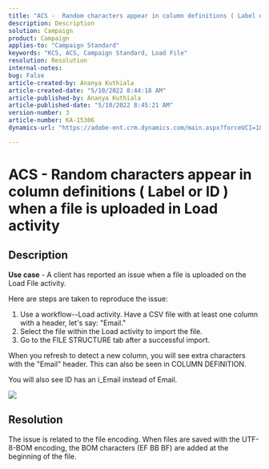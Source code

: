 ```yaml
---
title: "ACS -  Random characters appear in column definitions ( Label or ID ) when a file is uploaded in Load activity"
description: Description
solution: Campaign
product: Campaign
applies-to: "Campaign Standard"
keywords: "KCS, ACS, Campaign Standard, Load File"
resolution: Resolution
internal-notes: 
bug: False
article-created-by: Ananya Kuthiala
article-created-date: "5/10/2022 8:44:18 AM"
article-published-by: Ananya Kuthiala
article-published-date: "5/10/2022 8:45:21 AM"
version-number: 3
article-number: KA-15306
dynamics-url: "https://adobe-ent.crm.dynamics.com/main.aspx?forceUCI=1&pagetype=entityrecord&etn=knowledgearticle&id=a78c5d5b-3dd0-ec11-a7b5-0022480a8e40"

---
```

# ACS -  Random characters appear in column definitions ( Label or ID ) when a file is uploaded in Load activity

## Description


<b>Use case</b> - A client has reported an issue when a file is uploaded on the Load File activity.

Here are steps are taken to reproduce the issue:

1. Use a workflow--Load activity.
 Have a CSV file with at least one column with a header, let's say: "Email."
 2. Select the file within the Load activity to import the file.
 3. Go to the FILE STRUCTURE tab after a successful import.

When you refresh to detect a new column, you will see extra characters with the "Email" header.
 This can also be seen in COLUMN DEFINITION.

You will also see ID has an i_Email instead of Email.

![](https://support.neolane.net/nl/jsp/previewFile.jsp?md5=0b4065125940743e01772361c3de7a42&amp;ext=png&amp;contentType=image/png&amp;fileName=Load%20File%20Screen%20shot.png&amp;__sessiontoken=___T6lIC6yifQm9PSg+71ewRkrmB1/tfKMdlN13lb9GkQA1d2ToxnddGEqJttAdN7IYNTQuGId1i+dlfO5r/nPKE5ad+kz0e8dAXoH4VqdvidxXXwq7EkJUIAIA)


## Resolution


The issue is related to the file encoding. When files are saved with the UTF-8-BOM encoding, the BOM characters (EF BB BF) are added at the beginning of the file.
